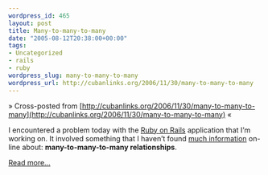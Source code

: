 ```yaml
--- 
wordpress_id: 465
layout: post
title: Many-to-many-to-many
date: "2005-08-12T20:38:00+00:00"
tags: 
- Uncategorized
- rails
- ruby
wordpress_slug: many-to-many-to-many
wordpress_url: http://cubanlinks.org/2006/11/30/many-to-many-to-many
---
```

&raquo; Cross-posted from [http://cubanlinks.org/2006/11/30/many-to-many-to-many](http://cubanlinks.org/2006/11/30/many-to-many-to-many) &laquo;

<p>I encountered a problem today with the <a href="http://www.rubyonrails.org">Ruby on Rails</a> application that I&#8217;m working on.  It involved something that I haven&#8217;t found <a href="http://www.google.com/search?q=many-to-many-to-many&#38;sourceid=mozilla-search&#38;start=0&#38;start=0&#38;ie=utf-8&#38;oe=utf-8&#38;client=firefox-a&#38;rls=org.mozilla:en-US:official">much information</a> on-line about: <b>many-to-many-to-many relationships</b>.</p>

  <a href="/blog/articles/2005/08/12/many-to-many-to-many">Read more&#8230;</a>
